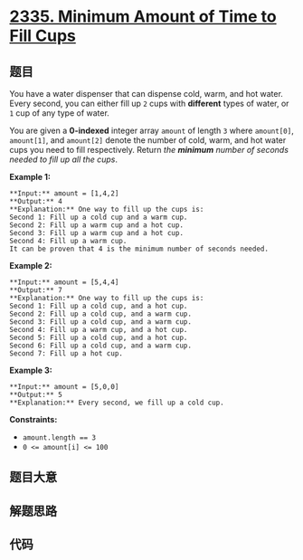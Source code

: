 # [2335. Minimum Amount of Time to Fill Cups](https://leetcode.com/problems/minimum-amount-of-time-to-fill-cups)

## 题目

You have a water dispenser that can dispense cold, warm, and hot water. Every
second, you can either fill up `2` cups with **different** types of water, or
`1` cup of any type of water.

You are given a **0-indexed** integer array `amount` of length `3` where
`amount[0]`, `amount[1]`, and `amount[2]` denote the number of cold, warm, and
hot water cups you need to fill respectively. Return _the **minimum** number
of seconds needed to fill up all the cups_.



**Example 1:**

    
    
    **Input:** amount = [1,4,2]
    **Output:** 4
    **Explanation:** One way to fill up the cups is:
    Second 1: Fill up a cold cup and a warm cup.
    Second 2: Fill up a warm cup and a hot cup.
    Second 3: Fill up a warm cup and a hot cup.
    Second 4: Fill up a warm cup.
    It can be proven that 4 is the minimum number of seconds needed.
    

**Example 2:**

    
    
    **Input:** amount = [5,4,4]
    **Output:** 7
    **Explanation:** One way to fill up the cups is:
    Second 1: Fill up a cold cup, and a hot cup.
    Second 2: Fill up a cold cup, and a warm cup.
    Second 3: Fill up a cold cup, and a warm cup.
    Second 4: Fill up a warm cup, and a hot cup.
    Second 5: Fill up a cold cup, and a hot cup.
    Second 6: Fill up a cold cup, and a warm cup.
    Second 7: Fill up a hot cup.
    

**Example 3:**

    
    
    **Input:** amount = [5,0,0]
    **Output:** 5
    **Explanation:** Every second, we fill up a cold cup.
    



**Constraints:**

  * `amount.length == 3`
  * `0 <= amount[i] <= 100`


## 题目大意

## 解题思路

## 代码

```javascript

```
